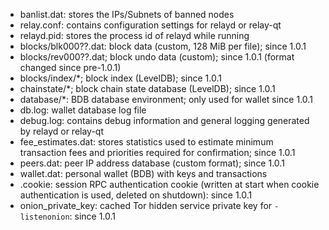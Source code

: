 
* banlist.dat: stores the IPs/Subnets of banned nodes
* relay.conf: contains configuration settings for relayd or relay-qt
* relayd.pid: stores the process id of relayd while running
* blocks/blk000??.dat: block data (custom, 128 MiB per file); since 1.0.1
* blocks/rev000??.dat; block undo data (custom); since 1.0.1 (format changed since pre-1.0.1)
* blocks/index/*; block index (LevelDB); since 1.0.1
* chainstate/*; block chain state database (LevelDB); since 1.0.1
* database/*: BDB database environment; only used for wallet since 1.0.1
* db.log: wallet database log file
* debug.log: contains debug information and general logging generated by relayd or relay-qt
* fee_estimates.dat: stores statistics used to estimate minimum transaction fees and priorities required for confirmation; since 1.0.1
* peers.dat: peer IP address database (custom format); since 1.0.1
* wallet.dat: personal wallet (BDB) with keys and transactions
* .cookie: session RPC authentication cookie (written at start when cookie authentication is used, deleted on shutdown): since 1.0.1
* onion_private_key: cached Tor hidden service private key for `-listenonion`: since 1.0.1

